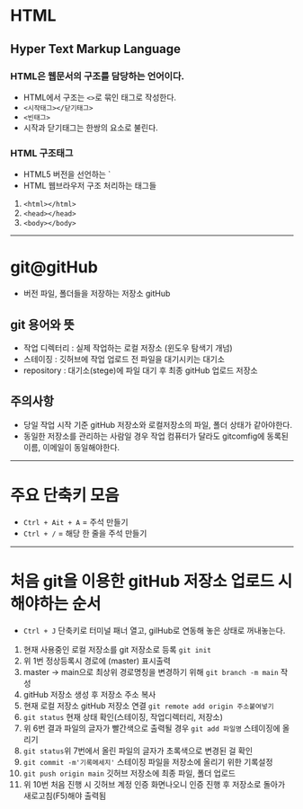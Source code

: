 # HTML
## Hyper Text Markup Language
### HTML은 웹문서의 구조를 담당하는 언어이다.
* HTML에서 구조는 `<>`로 묶인 태그로 작성한다. 
* `<시작태그></닫기태그>`
* `<빈태그>`
* 시작과 닫기태그는 한쌍의 요소로 불린다.
### HTML 구조태그
* HTML5 버전을 선언하는 `<!doctype html>
* HTML 웹브라우저 구조 처리하는 태그들
1. `<html></html>`
2. `<head></head>`
3. `<body></body>`
----
# git@gitHub
* 버전 파일, 폴더들을 저장하는 저장소 gitHub
## git 용어와 뜻
* 작업 디렉터리 : 실제 작업하는 로컬 저장소 (윈도우 탐색기 개넘)
* 스테이징 : 깃허브에 작업 업로드 전 파일을 대기시키는 대기소
* repository : 대기소(stege)에 파일 대기 후 최종 gitHub 업로드 저장소
## 주의사항
* 당일 작업 시작 기준 gitHub 저장소와 로컬저장소의 파일, 폴더 상태가 같아야한다.
* 동일한 저장소를 관리하는 사람일 경우 작업 컴퓨터가 달라도 gitcomfig에 동록된 이름, 이메일이 동일해야한다.
----
# 주요 단축키 모음
* `Ctrl + Ait + A` = 주석 만들기
* `Ctrl + /` = 해당 한 줄을 주석 만들기
----
# 처음 git을 이용한 gitHub 저장소 업로드 시 해야하는 순서
* `Ctrl + J` 단축키로 터미널 패너 열고, gilHub로 연동해 놓은 상태로 꺼내놓는다.
1. 현재 사용중인 로컬 저장소를 git 저장소로 등록 `git init`
2. 위 1번 정상등록시 경로에 (master) 표시출력
3. master -> main으로 최상위 경로명칭을 변경하기 위해 `git branch -m main` 작성
4. gitHub 저장소 생성 후 저장소 주소 복사 
5. 현재 로컬 저장소 gitHub 저장소 연결 `git remote add origin 주소붙여넣기`
6. `git status` 현재 상태 확인(스테이징, 작업디렉터리, 저장소)
7. 위 6번 결과 파일의 글자가 빨간색으로 출력될 경우 `git add 파일명` 스테이징에 올리기
8. `git status`위 7번에서 올린 파일의 글자가 초록색으로 변경된 걸 확인
9. `git commit -m'기록메세지'` 스테이징 파일을 저장소에 올리기 위한 기록설정
10. `git push origin main` 깃허브 저장소에 최종 파일, 폴더 업로드 
11. 위 10번 처음 진행 시 깃허브 계정 인증 화면나오니 인증 진행 후 저장소로 돌아가 새로고침(F5)해야 출력됨
 